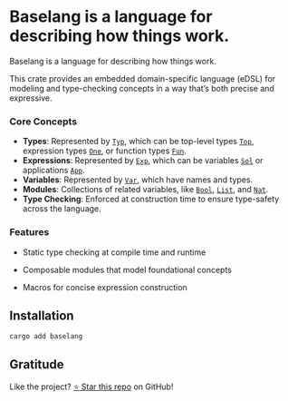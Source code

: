<!-- DO NOT EDIT -->
<!-- This file is automatically generated by README.ts. -->
<!-- Edit README.ts if you want to make changes. -->

# Baselang is a language for describing how things work.

Baselang is a language for describing how things work.

This crate provides an embedded domain-specific language (eDSL) for modeling and type-checking concepts in a way that’s both precise and expressive.

### Core Concepts

* **Types**: Represented by [`Typ`][__link0], which can be top-level types [`Top`][__link1], expression types [`One`][__link2],
  or function types [`Fun`][__link3].
* **Expressions**: Represented by [`Exp`][__link4], which can be variables [`Sol`][__link5] or applications [`App`][__link6].
* **Variables**: Represented by [`Var`][__link7], which have names and types.
* **Modules**: Collections of related variables, like [`Bool`][__link8], [`List`][__link9], and [`Nat`][__link10].
* **Type Checking**: Enforced at construction time to ensure type-safety across the language.

### Features

* Static type checking at compile time and runtime
* Composable modules that model foundational concepts
* Macros for concise expression construction

   [__cargo_doc2readme_dependencies_info]: ggGkYW0BYXSEGyMws-dKI-LpG9swkVXG-rikGwSuJGhB0NVbG974QPrPJF6XYXKEGyN-XdeeWi2eG07f52kuPPWEG8vtGU2YDfwgG0ehp5TAURvjYWSLgmNBcHD2gmRCb29s9oJjRXhw9oJjRnVu9oJkTGlzdPaCY05hdPaCY09uZfaCY1NvbPaCY1RvcPaCY1R5cPaCY1ZhcvY
 [__link0]: https://crates.io/crates/Typ
 [__link1]: https://crates.io/crates/Top
 [__link10]: https://crates.io/crates/Nat
 [__link2]: https://crates.io/crates/One
 [__link3]: https://crates.io/crates/Fun
 [__link4]: https://crates.io/crates/Exp
 [__link5]: https://crates.io/crates/Sol
 [__link6]: https://crates.io/crates/App
 [__link7]: https://crates.io/crates/Var
 [__link8]: https://crates.io/crates/Bool
 [__link9]: https://crates.io/crates/List

## Installation

```shell
cargo add baselang
```

## Gratitude

Like the project? [⭐ Star this repo](https://github.com/DenisGorbachev/baselang) on GitHub!
